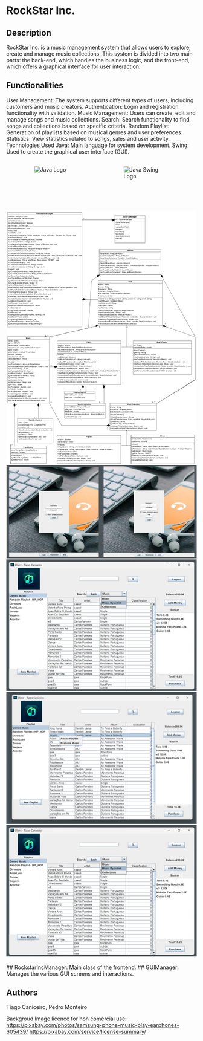 # RockStar Inc.

## Description
RockStar Inc. is a music management system that allows users to explore, create and manage music collections. This system is divided into two main parts: the back-end, which handles the business logic, and the front-end, which offers a graphical interface for user interaction.

## Functionalities
User Management: The system supports different types of users, including customers and music creators.
Authentication: Login and registration functionality with validation.
Music Management: Users can create, edit and manage songs and music collections.
Search: Search functionality to find songs and collections based on specific criteria.
Random Playlist: Generation of playlists based on musical genres and user preferences.
Statistics: View statistics related to songs, sales and user activity.
Technologies Used
Java: Main language for system development.
Swing: Used to create the graphical user interface (GUI).

 <br>
<div style="display: flex; justify-content: space-around; align-items: center;">
    <img src="https://upload.wikimedia.org/wikipedia/en/thumb/3/30/Java_programming_language_logo.svg/1024px-Java_programming_language_logo.svg.png" alt="Java Logo" width="90" height="100">
    <img src="https://img-b.udemycdn.com/course/750x422/2216930_a409.jpg" alt="Java Swing Logo" width="120" height="100">
</div>
    <br>
<div>
    <img src="./classDiagram.png" alt="class">
    <img src="./login.png" alt="login">
    <img src="./ex.png" alt="ex">
    <img src="./ex1.png" alt="ex1">
    <img src="./ex2.png" alt="ex2">
</div>
 <br>
## RockstarIncManager:
 Main class of the frontend.
## GUIManager: 
Manages the various GUI screens and interactions.

## Authors
Tiago Caniceiro,
Pedro Monteiro

Backgroud Image licence for non comercial use: https://pixabay.com/photos/samsung-phone-music-play-earphones-605439/
https://pixabay.com/service/license-summary/